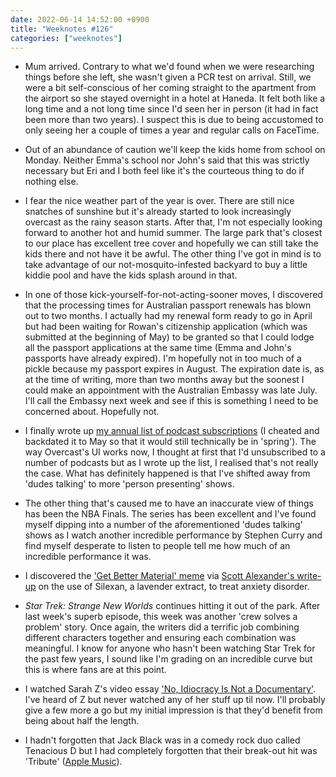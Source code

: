 ```yaml
---
date: 2022-06-14 14:52:00 +0900
title: "Weeknotes #126"
categories: ["weeknotes"]
---
```


- Mum arrived. Contrary to what we'd found when we were researching things before she left, she wasn't given a PCR test on arrival. Still, we were a bit self-conscious of her coming straight to the apartment from the airport so she stayed overnight in a hotel at Haneda. It felt both like a long time and a not long time since I'd seen her in person (it had in fact been more than two years). I suspect this is due to being accustomed to only seeing her a couple of times a year and regular calls on FaceTime.

- Out of an abundance of caution we'll keep the kids home from school on Monday. Neither Emma's school nor John's said that this was strictly necessary but Eri and I both feel like it's the courteous thing to do if nothing else.

- I fear the nice weather part of the year is over. There are still nice snatches of sunshine but it's already started to look increasingly overcast as the rainy season starts. After that, I'm not especially looking forward to another hot and humid summer. The large park that's closest to our place has excellent tree cover and hopefully we can still take the kids there and not have it be awful. The other thing I've got in mind is to take advantage of our not-mosquito-infested backyard to buy a little kiddie pool and have the kids splash around in that.

- In one of those kick-yourself-for-not-acting-sooner moves, I discovered that the processing times for Australian passport renewals has blown out to two months. I actually had my renewal form ready to go in April but had been waiting for Rowan's citizenship application (which was submitted at the beginning of May) to be granted so that I could lodge all the passport applications at the same time (Emma and John's passports have already expired). I'm hopefully not in too much of a pickle because my passport expires in August. The expiration date is, as at the time of writing, more than two months away but the soonest I could make an appointment with the Australian Embassy was late July. I'll call the Embassy next week and see if this is something I need to be concerned about. Hopefully not.

- I finally wrote up [my annual list of podcast subscriptions](https://articles.inqk.net/2022/05/31/podcasts-spring-2022.html) (I cheated and backdated it to May so that it would still technically be in 'spring'). The way Overcast's UI works now, I thought at first that I'd unsubscribed to a number of podcasts but as I wrote up the list, I realised that's not really the case. What has definitely happened is that I've shifted away from 'dudes talking' to more 'person presenting' shows.

- The other thing that's caused me to have an inaccurate view of things has been the NBA Finals. The series has been excellent and I've found myself dipping into a number of the aforementioned 'dudes talking' shows as I watch another incredible performance by Stephen Curry and find myself desperate to listen to people tell me how much of an incredible performance it was.

- I discovered the ['Get Better Material' meme](https://knowyourmeme.com/memes/get-better-material) via [Scott Alexander's write-up](https://astralcodexten.substack.com/p/lavenders-game-silexan-for-anxiety) on the use of Silexan, a lavender extract, to treat anxiety disorder.

- _Star Trek: Strange New Worlds_ continues hitting it out of the park. After last week's superb episode, this week was another 'crew solves a problem' story. Once again, the writers did a terrific job combining different characters together and ensuring each combination was meaningful. I know for anyone who hasn't been watching Star Trek for the past few years, I sound like I'm grading on an incredible curve but this is where fans are at this point.

- I watched Sarah Z's video essay ['No, Idiocracy Is Not a Documentary'](https://youtu.be/o52zD-aGqjA). I've heard of Z but never watched any of her stuff up til now.  I'll probably give a few more a go but my initial impression is that they'd benefit from being about half the length.

- I hadn't forgotten that Jack Black was in a comedy rock duo called Tenacious D but I had completely forgotten that their break-out hit was 'Tribute' ([Apple Music](https://music.apple.com/us/album/tribute/385553664?i=385553675)).
